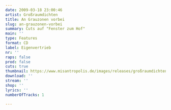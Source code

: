 ```yaml
---
date: 2009-03-18 23:00:46
artist: Großraumdichten
title: An Grauzonen vorbei
slug: an-grauzonen-vorbei
summary: Cuts auf "Fenster zum Hof"
main: ''
type: Features
format: CD
label: Eigenvertrieb
nr: ''
raps: false
prod: false
cuts: true
thumbnail: https://www.misantropolis.de/images/releases/großraumdichten_-_an_grauzonen_vorbei.jpg
download: ''
stream: ''
shop: ''
lyrics: ''
numberOfTracks: 1

---
```



